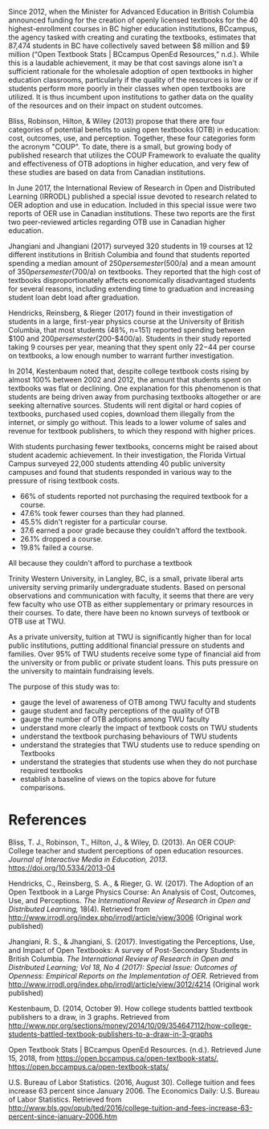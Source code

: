 Since 2012, when the Minister for Advanced Education in British Columbia announced funding for the creation of openly licensed textbooks for the 40 highest-enrollment courses in BC higher education institutions, BCcampus, the agency tasked with creating and curating the textbooks, estimates that 87,474 students in BC have collectively saved between $8 million and $9 million (“Open Textbook Stats | BCcampus OpenEd Resources,” n.d.). While this is a laudable achievement, it may be that cost savings alone isn't a sufficient rationale for the wholesale adoption of open textbooks in higher education classrooms, particularly if the quality of the resources is low or if students perform more poorly in their classes when open textbooks are utilized. It is thus incumbent upon institutions to gather data on the quality of the resources and on their impact on student outcomes.

Bliss, Robinson, Hilton, & Wiley (2013) propose that there are four categories of potential benefits to using open textbooks (OTB) in education: cost, outcomes, use, and perception. Together, these four categories form the acronym "COUP". To date, there is a small, but growing body of published research that utilizes the COUP Framework to evaluate the quality and effectiveness of OTB adoptions in higher education, and very few of these studies are based on data from Canadian institutions.

In June 2017, the International Review of Research in Open and Distributed Learning (IRRODL) published a special issue  devoted to research related to OER adoption and use in education. Included in this special issue were two reports of OER use in Canadian institutions. These two reports are the first two peer-reviewed articles regarding OTB use in Canadian higher education.

Jhangiani and Jhangiani (2017) surveyed 320 students in 19 courses at 12 different institutions in British Columbia and found that students reported spending a median amount of $250 per semester ($500/a) and a mean amount of $350 per semester ($700/a) on textbooks. They reported that the high cost of textbooks disproportionately affects economically disadvantaged students for several reasons, including extending time to graduation and increasing student loan debt load after graduation.

Hendricks, Reinsberg, & Rieger (2017) found in their investigation of students in a large, first-year physics course at the University of British Columbia, that most students (48%, n=151) reported spending between $100 and $200 per semester ($200-$400/a). Students in their study reported taking 9 courses per year, meaning that they spent only $22-$44 per course on textbooks, a low enough number to warrant further investigation.

In 2014, Kestenbaum noted that, despite college textbook costs rising by almost 100% between 2002 and 2012, the amount that students spent on textbooks was flat or declining. One explanation for this phenomenon is that students are being driven away from purchasing textbooks altogether or are seeking alternative sources. Students will rent digital or hard copies of textbooks, purchased used copies, download them illegally from the internet, or simply go without. This leads to a lower volume of sales and revenue for textbook publishers, to which they respond with higher prices.

With students purchasing fewer textbooks, concerns might be raised about student academic achievement. In their investigation, the Florida Virtual Campus surveyed 22,000 students attending 40 public university campuses and found that students responded in various way to the pressure of rising textbook costs.

- 66% of students reported not purchasing the required textbook for a course.
- 47.6% took fewer courses than they had planned.
- 45.5% didn't register for a particular course.
- 37.6 earned a poor grade because they couldn't afford the textbook.
- 26.1% dropped a course.
- 19.8% failed a course.

All because they couldn't afford to purchase a textbook

Trinity Western University, in Langley, BC, is a small, private liberal arts university serving primarily undergraduate students. Based on personal observations and communication with faculty, it seems that there are very few faculty who use OTB as either supplementary or primary resources in their courses. To date, there have been no known surveys of textbook or OTB use at TWU.

As a private university, tuition at TWU is significantly higher than for local public institutions, putting additional financial pressure on students and families. Over 95% of TWU students receive some type of financial aid from the university or from public or private student loans. This puts pressure on the university to maintain fundraising levels.

The purpose of this study was to:
- gauge the level of awareness of OTB among TWU faculty and students
- gauge student and faculty perceptions of the quality of OTB
- gauge the number of OTB adoptions among TWU faculty
- understand more clearly the impact of textbook costs on TWU students
- understand the textbook purchasing behaviours of TWU students
- understand the strategies that TWU students use to reduce spending on Textbooks
- understand the strategies that students use when they do not purchase required textbooks
- establish a baseline of views on the topics above for future comparisons.



# References

Bliss, T. J., Robinson, T., Hilton, J., & Wiley, D. (2013). An OER COUP: College teacher and student perceptions of open education resources. *Journal of Interactive Media in Education, 2013*. https://doi.org/10.5334/2013-04

Hendricks, C., Reinsberg, S. A., & Rieger, G. W. (2017). The Adoption of an Open Textbook in a Large Physics Course: An Analysis of Cost, Outcomes, Use, and Perceptions. *The International Review of Research in Open and Distributed Learning,* 18(4). Retrieved from http://www.irrodl.org/index.php/irrodl/article/view/3006 (Original work published)

Jhangiani, R. S., & Jhangiani, S. (2017). Investigating the Perceptions, Use, and Impact of Open Textbooks: A survey of Post-Secondary Students in British Columbia. *The International Review of Research in Open and Distributed Learning; Vol 18, No 4 (2017): Special Issue: Outcomes of Openness: Empirical Reports on the Implementation of OER.* Retrieved from http://www.irrodl.org/index.php/irrodl/article/view/3012/4214 (Original work published)

Kestenbaum, D. (2014, October 9). How college students battled textbook publishers to a draw, in 3 graphs. Retrieved from http://www.npr.org/sections/money/2014/10/09/354647112/how-college-students-battled-textbook-publishers-to-a-draw-in-3-graphs

Open Textbook Stats | BCcampus OpenEd Resources. (n.d.). Retrieved June 15, 2018, from https://open.bccampus.ca/open-textbook-stats/, https://open.bccampus.ca/open-textbook-stats/

U.S. Bureau of Labor Statistics. (2016, August 30). College tuition and fees increase 63 percent since January 2006. The Economics Daily: U.S. Bureau of Labor Statistics. Retrieved from http://www.bls.gov/opub/ted/2016/college-tuition-and-fees-increase-63-percent-since-january-2006.htm
